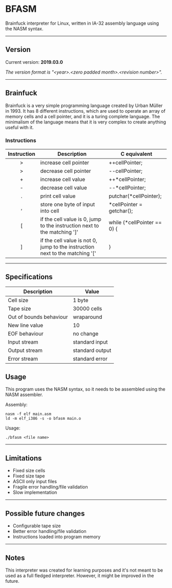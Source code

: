 # BFASM
Brainfuck interpreter for Linux, written in IA-32 assembly language using the NASM syntax.

---

## Version
Current version: **2019.03.0**

*The version format is &quot;&lt;year&gt;.&lt;zero padded month&gt;.&lt;revision number&gt;&quot;.*

---

## Brainfuck
Brainfuck is a very simple programming language created by Urban Müller in 1993. It has 8 different instructions, which are used to operate an array of memory cells and a cell pointer, and it is a turing complete language. The minimalism of the language means that it is very complex to create anything useful with it.

### Instructions

Instruction | Description | C equivalent
:---:|---|---
\> | increase cell pointer | ++cellPointer;
\> | decrease cell pointer | --cellPointer;
\+ | increase cell value | ++\*cellPointer;
\- | decrease cell value | --\*cellPointer;
. | print cell value | putchar(\*cellPointer);
, | store one byte of input into cell | \*cellPointer = getchar();
\[ | if the cell value is 0, jump to the instruction next to the matching '\]' | while (\*cellPointer == 0) {
\] | if the cell value is not 0, jump to the instruction next to the matching '\[' | }

---

## Specifications

Description | Value
---|---
Cell size | 1 byte
Tape size | 30000 cells
Out of bounds behaviour | wraparound
New line value | 10
EOF behaviour | no change
Input stream | standard input
Output stream | standard output
Error stream | standard error

## Usage

This program uses the NASM syntax, so it needs to be assembled using the NASM assembler.

Assembly:
```
nasm -f elf main.asm
ld -m elf_i386 -s -o bfasm main.o
```

Usage:

```
./bfasm <file name>
```

---

## Limitations

+ Fixed size cells
+ Fixed size tape
+ ASCII only input files
+ Fragile error handling/file validation
+ Slow implementation

---

## Possible future changes

+ Configurable tape size
+ Better error handling/file validation
+ Instructions loaded into program memory

---

## Notes

This interpreter was created for learning purposes and it's not meant to be used as a full fledged interpreter. However, it might be improved in the future.